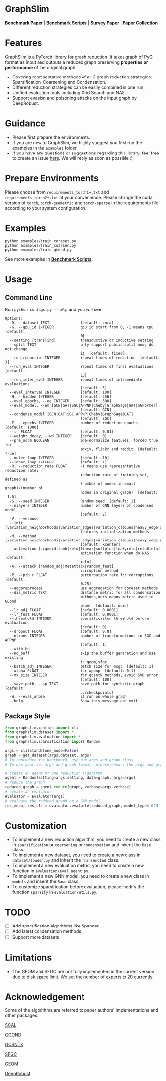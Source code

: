 # GraphSlim

[//]: # (**[Documentation]&#40;https://graphslim.readthedocs.io/en/latest/&#41;**)

**[Benchmark Paper](https://arxiv.org/abs/2406.16715)** |
**[Benchmark Scripts](https://github.com/Emory-Melody/GraphSlim/tree/main/benchmark)** |
**[Survey Paper](https://arxiv.org/pdf/2402.03358)** | **[Paper Collection](https://github.com/Emory-Melody/awesome-graph-reduction)**

# Features

GraphSlim is a PyTorch library for graph reduction. It takes graph of PyG format as input and outputs a reduced graph preserving **properties or performance** of the original graph.

* Covering representative methods of all 3 graph reduction strategies: Sparsification, Coarsening and Condensation.
* Different reduction strategies can be easily combined in one run.
* Unified evaluation tools including Grid Search and NAS.
* Support evasion and poisoning attacks on the input graph by DeepRobust.

# Guidance

* Please first prepare the environments.
* If you are new to GraphSlim, we highly suggest you first run the examples in the `examples` folder.
* If you have any questions or suggestions regarding this library, feel free to create an
  issue [here](https://github.com/Emory-Melody/GraphSlim/issues). We will reply as soon as possible :)

# Prepare Environments

Please choose from `requirements_torch1+.txt` and `requirements_torch2+.txt` at your convenience. 
Please change the cuda version of `torch`, `torch-geometric` and `torch-sparse` in the requirements file according to
your system configuration.

<!--# Download Datasets

For cora, citeseer, flickr and reddit (reddit2 in pyg), the pyg code will directly download them.
For arxiv, we use the datasets provided by [GraphSAINT](https://github.com/GraphSAINT/GraphSAINT). 
Our code will automatically download all datasets.

The default path of datasets is `../../data`.-->


[//]: # (# Installation)

[//]: # ()

[//]: # (## Install from pip)

[//]: # ()

[//]: # (```)

[//]: # (pip install graphslim)

[//]: # (```)

# Examples

```
python examples/train_coreset.py
python examples/train_coarsen.py
python examples/train_gcond.py
```

See more examples in **[Benchmark Scripts](https://github.com/Emory-Melody/GraphSlim/tree/main/benchmark)**.
# Usage
## Command Line
Run `python configs.py --help` and you will see
```shell
Options:
  -D, --dataset TEXT              [default: cora]
  -G, --gpu_id INTEGER            gpu id start from 0, -1 means cpu  [default:
                                  0]
  --setting [trans|ind]           transductive or inductive setting
  --split TEXT                    only support public split now, do not change
                                  it  [default: fixed]
  --run_reduction INTEGER         repeat times of reduction  [default: 3]
  --run_eval INTEGER              repeat times of final evaluations  [default:
                                  10]
  --run_inter_eval INTEGER        repeat times of intermediate evaluations
                                  [default: 5]
  --eval_interval INTEGER         [default: 100]
  -H, --hidden INTEGER            [default: 256]
  --eval_epochs, --ee INTEGER     [default: 300]
  --eval_model, --em [GCN|GAT|SGC|APPNP|Cheby|GraphSage|GAT|SGFormer]
                                  [default: GCN]
  --condense_model [GCN|GAT|SGC|APPNP|Cheby|GraphSage|GAT]
                                  [default: SGC]
  -E, --epochs INTEGER            number of reduction epochs  [default: 1000]
  --lr FLOAT                      [default: 0.01]
  --weight_decay, --wd INTEGER    [default: 0]
  --pre_norm BOOLEAN              pre-normalize features, forced true for
                                  arxiv, flickr and reddit  [default: True]
  --outer_loop INTEGER            [default: 10]
  --inner_loop INTEGER            [default: 1]
  -R, --reduction_rate FLOAT      -1 means use representative reduction rate;
                                  reduction rate of training set, defined as
                                  (number of nodes in small graph)/(number of
                                  nodes in original graph)  [default: -1.0]
  -S, --seed INTEGER              Random seed  [default: 1]
  --nlayers INTEGER               number of GNN layers of condensed model
                                  [default: 2]
  -V, --verbose
  --init [variation_neighborhoods|variation_edges|variation_cliques|heavy_edge|algebraic_JC|affinity_GS|kron|vng|clustering|averaging|cent_d|cent_p|kcenter|herding|random]
                                  features initialization methods
  -M, --method [variation_neighborhoods|variation_edges|variation_cliques|heavy_edge|algebraic_JC|affinity_GS|kron|vng|clustering|averaging|gcond|doscond|gcondx|doscondx|sfgc|msgc|disco|sgdd|gcsntk|geom|cent_d|cent_p|kcenter|herding|random]
                                  [default: kcenter]
  --activation [sigmoid|tanh|relu|linear|softplus|leakyrelu|relu6|elu]
                                  activation function when do NAS  [default:
                                  relu]
  -A, --attack [random_adj|metattack|random_feat]
                                  corruption method
  -P, --ptb_r FLOAT               perturbation rate for corruptions  [default:
                                  0.25]
  --aggpreprocess                 use aggregation for coreset methods
  --dis_metric TEXT               distance metric for all condensation
                                  methods,ours means metric used in GCond
                                  paper  [default: ours]
  --lr_adj FLOAT                  [default: 0.0001]
  --lr_feat FLOAT                 [default: 0.0001]
  --threshold INTEGER             sparsificaiton threshold before evaluation
                                  [default: 0]
  --dropout FLOAT                 [default: 0.0]
  --ntrans INTEGER                number of transformations in SGC and APPNP
                                  [default: 1]
  --with_bn
  --no_buff                       skip the buffer generation and use existing
                                  in geom,sfgc
  --batch_adj INTEGER             batch size for msgc  [default: 1]
  --alpha FLOAT                   for appnp  [default: 0.1]
  --mx_size INTEGER               for gcsntk methods, avoid SVD error
                                  [default: 100]
  --save_path, --sp TEXT          save path for synthetic graph  [default:
                                  ../checkpoints]
  -W, --eval_whole                if run on whole graph
  --help                          Show this message and exit.
```
## Package Style
```python
from graphslim.configs import cli
from graphslim.dataset import *
from graphslim.evaluation import *
from graphslim.sparsification import Random

args = cli(standalone_mode=False)
graph = get_dataset(args.dataset, args)
# To reproduce the benchmark, use our args and graph class
# To use your own args and graph format, please ensure the args and graph class has the required attributes

# create an agent of one reduction algorithm
agent = Random(setting=args.setting, data=graph, args=args)
# reduce the graph 
reduced_graph = agent.reduce(graph, verbose=args.verbose)
# create an evaluator
evaluator = Evaluator(args)
# evaluate the reduced graph on a GNN model
res_mean, res_std = evaluator.evaluate(reduced_graph, model_type='GCN')
```

# Customization

* To implement a new reduction algorithm, you need to create a new class in `sparsification` or `coarsening`
  or `condensation` and inherit the `Base` class.
* To implement a new dataset, you need to create a new class in `dataset/loader.py` and inherit the `TransAndInd` class.
* To implement a new evaluation metric, you need to create a new function in `evaluation/eval_agent.py`.
* To implement a new GNN model, you need to create a new class in `models` and inherit the `Base` class.
* To customize sparsification before evaluation, please modify the function `sparsify` in `evaluation/utils.py`.

# TODO

- [ ] Add sparsification algorithms like Spanner
- [ ] Add latest condensation methods
- [ ] Support more datasets

# Limitations

* The GEOM and SFGC are not fully implemented in the current version due to disk space limit. We set the number of
  experts to 20 currently.

# Acknowledgement

Some of the algorithms are referred to paper authors' implementations and other packages.

[SCAL](https://github.com/szzhang17/Scaling-Up-Graph-Neural-Networks-Via-Graph-Coarsening)

[GCOND](https://github.com/ChandlerBang/GCond)

[GCSNTK](https://github.com/WANGLin0126/GCSNTK)

[SFGC](https://github.com/Amanda-Zheng/SFGC)

[GEOM](https://github.com/NUS-HPC-AI-Lab/GEOM/tree/main)

[DeepRobust](https://github.com/DSE-MSU/DeepRobust)

